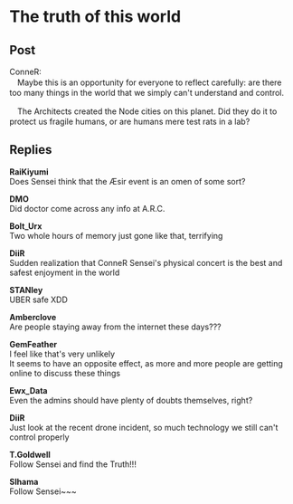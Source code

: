 # The truth of this world
## Post
ConneR:<br>
　Maybe this is an opportunity for everyone to reflect carefully: are there too many things in the world that we simply can't understand and control.

　The Architects created the Node cities on this planet. Did they do it to protect us fragile humans, or are humans mere test rats in a lab?
## Replies
**RaiKiyumi**<br>
Does Sensei think that the Æsir event is an omen of some sort?

**DMO**<br>
Did doctor come across any info at A.R.C.

**Bolt_Urx**<br>
Two whole hours of memory just gone like that, terrifying

**DiiR**<br>
Sudden realization that ConneR Sensei's physical concert is the best and safest enjoyment in the world

**STANley**<br>
UBER safe XDD

**Amberclove**<br>
Are people staying away from the internet these days???

**GemFeather**<br>
I feel like that's very unlikely<br>
It seems to have an opposite effect, as more and more people are getting online to discuss these things

**Ewx_Data**<br>
Even the admins should have plenty of doubts themselves, right?

**DiiR**<br>
Just look at the recent drone incident, so much technology we still can't control properly

**T.Goldwell**<br>
Follow Sensei and find the Truth!!!

**SIhama**<br>
Follow Sensei~~~

